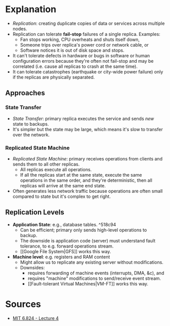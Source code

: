 # Explanation
- *Replication*: creating duplicate copies of data or services across multiple nodes.
- Replication can tolerate **fail-stop** failures of a single replica. Examples:
	- Fan stops working, CPU overheats and shuts itself down,
	- Someone trips over replica's power cord or network cable, or
	- Software notices it is out of disk space and stops.
- It can't tolerate defects in hardware or bugs in software or human configuration errors because they're often not fail-stop and may be correlated (i.e. cause all replicas to crash at the same time).
- It can tolerate catastrophes (earthquake or city-wide power failure) only if the replicas are physically separated.

## Approaches

### State Transfer
- *State Transfer*: primary replica executes the service and sends *new* state to backups.
- It's simpler but the state may be large, which means it's slow to transfer over the network.

### Replicated State Machine
- *Replicated State Machine*: primary receives operations from clients and sends them to all other replicas.
	- All replicas execute all operations.
	- If all the replicas start at the same state, execute the same operations in the same order, and they're deterministic, then all replicas will arrive at the same end state.
- Often generates less network traffic because operations are often small compared to state but it's complex to get right.

## Replication Levels
- **Application State**: e.g., database tables. ^518c94
	- Can be efficient; primary only sends high-level operations to backup.
	- The downside is application code (server) must understand fault tolerance, to e.g. forward operations stream.
	- [[Google File System|GFS]] works this way.
- **Machine level**: e.g. registers and RAM content
	- Might allow us to replicate any existing server without modifications.
	- Downsides:
		- requires forwarding of machine events (interrupts, DMA, &c), and
		- requires "machine" modifications to send/receive event stream.
		- [[Fault-tolerant Virtual Machines|VM-FT]] works this way.

# Sources
- [MIT 6.824 - Lecture 4](https://www.youtube.com/watch?v=M_teob23ZzY)
